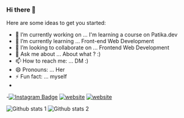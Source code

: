 ### Hi there 👋

Here are some ideas to get you started:

- 🔭 I’m currently working on ... I'm learning a course on Patika.dev
- 🌱 I’m currently learning ... Front-end Web Development
- 👯 I’m looking to collaborate on ... Frontend Web Development
- 💬 Ask me about ... About what ? :)
- 📫 How to reach me: ... DM :)
- 😄 Pronouns: ... Her
- ⚡ Fun fact: ... myself
-
-[![Instagram Badge](https://img.shields.io/badge/-Instagram-C13584?style=flat-quare&labelColor=C13584&logo=instagram&logoColor=white&link=link)](https://www.instagram.com/enesskplnn/) 
[![website](./img/linkedin-light.svg)](https://www.linkedin.com/in/enesskplnn)
[![website](./img/linkedin-dark.svg)](https://www.linkedin.com/in/enesskplnn)
&nbsp;&nbsp;

![Github stats 1](https://github-readme-stats.vercel.app/api?username=enesskplnn&show_icons=true&theme=gradient) 
![Github stats 2](https://github-readme-stats.vercel.app/api?username=enesskplnn&show_icons=true&theme=radical)
